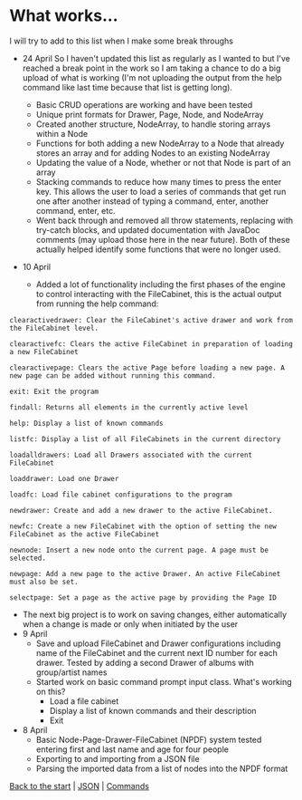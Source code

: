 # What works...

I will try to add to this list when I make some break throughs

* 24 April
So I haven't updated this list as regularly as I wanted to but I've reached a break point in the work so
I am taking a chance to do a big upload of what is working (I'm not uploading the output from the help
command like last time because that list is getting long).
   * Basic CRUD operations are working and have been tested
   * Unique print formats for Drawer, Page, Node, and NodeArray
   * Created another structure, NodeArray, to handle storing arrays within a Node
   * Functions for both adding a new NodeArray to a Node that already stores an array and for adding Nodes to an
   existing NodeArray
   * Updating the value of a Node, whether or not that Node is part of an array
   * Stacking commands to reduce how many times to press the enter key. This allows the user to load a series of commands
   that get run one after another instead of typing a command, enter, another command, enter, etc.
   * Went back through and removed all throw statements, replacing with try-catch blocks, and updated documentation with
   JavaDoc comments (may upload those here in the near future). Both of these actually helped identify some functions
   that were no longer used.

* 10 April
  * Added a lot of functionality including the first phases of the engine to control interacting with the FileCabinet, this 
  is the actual output from running the help command:
```
clearactivedrawer: Clear the FileCabinet's active drawer and work from the FileCabinet level.

clearactivefc: Clears the active FileCabinet in preparation of loading a new FileCabinet

clearactivepage: Clears the active Page before loading a new page. A new page can be added without running this command.

exit: Exit the program

findall: Returns all elements in the currently active level

help: Display a list of known commands

listfc: Display a list of all FileCabinets in the current directory

loadalldrawers: Load all Drawers associated with the current FileCabinet

loaddrawer: Load one Drawer

loadfc: Load file cabinet configurations to the program

newdrawer: Create and add a new drawer to the active FileCabinet.

newfc: Create a new FileCabinet with the option of setting the new FileCabinet as the active FileCabinet

newnode: Insert a new node onto the current page. A page must be selected.

newpage: Add a new page to the active Drawer. An active FileCabinet must also be set.

selectpage: Set a page as the active page by providing the Page ID
```
  * The next big project is to work on saving changes, either automatically when a change is made or only when initiated by
  the user
* 9 April
   * Save and upload FileCabinet and Drawer configurations including name of the FileCabinet and the current next ID
   number for each drawer. Tested by adding a second Drawer of albums with group/artist names
   * Started work on basic command prompt input class. What's working on this?
      * Load a file cabinet
      * Display a list of known commands and their description
      * Exit
* 8 April
   * Basic Node-Page-Drawer-FileCabinet (NPDF) system tested entering first and last name and age for four people
   * Exporting to and importing from a JSON file
   * Parsing the imported data from a list of nodes into the NPDF format
      
[Back to the start](readme.md) | [JSON](json.md) | [Commands](commands.md)
